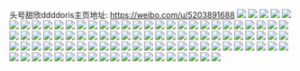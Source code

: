 头号甜欣ddddoris主页地址: https://weibo.com/u/5203891688 
![](https://wx4.sinaimg.cn/mw2000/005GaZWUly1h9e0evm455j30u01hcn53.jpg) 
![](https://wx4.sinaimg.cn/mw2000/005GaZWUly1h9e0evc5waj30u0167ahj.jpg) 
![](https://wx4.sinaimg.cn/mw2000/005GaZWUly1h9e0evwhqkj30u014wdol.jpg) 
![](https://wx4.sinaimg.cn/mw2000/005GaZWUly1h8wrc6zh7cj31o02yohdu.jpg) 
![](https://wx4.sinaimg.cn/mw2000/005GaZWUly1h8wrc8qzmqj31o02yohdu.jpg) 
![](https://wx4.sinaimg.cn/mw2000/005GaZWUly1h8wrc4mevyj31o02yonpe.jpg) 
![](https://wx4.sinaimg.cn/mw2000/005GaZWUly1h8vmxmcofrj32bh33b4qs.jpg) 
![](https://wx4.sinaimg.cn/mw2000/005GaZWUly1h8vmxjjc35j32c03411l2.jpg) 
![](https://wx4.sinaimg.cn/mw2000/005GaZWUly1h8p84jzdjfj30p81ian1c.jpg) 
![](https://wx4.sinaimg.cn/mw2000/005GaZWUly1h8l7evtsblj31o02you0x.jpg) 
![](https://wx4.sinaimg.cn/mw2000/005GaZWUly1h8l7ewxavaj31o02yo1ky.jpg) 
![](https://wx4.sinaimg.cn/mw2000/005GaZWUly1h8l7eygluaj31o02yo1ky.jpg) 
![](https://wx4.sinaimg.cn/mw2000/005GaZWUly1h8l7eulhqoj31o02yo4qr.jpg) 
![](https://wx4.sinaimg.cn/mw2000/005GaZWUly1h7or5ncrpwj31o02yob2a.jpg) 
![](https://wx4.sinaimg.cn/mw2000/005GaZWUly1h7or5ojlmtj31o02yo7wi.jpg) 
![](https://wx4.sinaimg.cn/mw2000/005GaZWUly1h7or5lu6yrj31o02yob2a.jpg) 
![](https://wx4.sinaimg.cn/mw2000/005GaZWUly1h7or5ptigvj31o02yo7wi.jpg) 
![](https://wx4.sinaimg.cn/mw2000/005GaZWUly1h7fjbzhpurj31o02yo1ky.jpg) 
![](https://wx4.sinaimg.cn/mw2000/005GaZWUly1h7fjbcugryj31o02yob2a.jpg) 
![](https://wx4.sinaimg.cn/mw2000/005GaZWUly1h7fjc05cixj30tu13u764.jpg) 
![](https://wx4.sinaimg.cn/mw2000/005GaZWUly1h7500pd69sj31ki2lbq74.jpg) 
![](https://wx4.sinaimg.cn/mw2000/005GaZWUly1h7500seyfqj32yo1o0kjm.jpg) 
![](https://wx4.sinaimg.cn/mw2000/005GaZWUly1h7500qnq4tj32yo1o0qeh.jpg) 
![](https://wx4.sinaimg.cn/mw2000/005GaZWUly1h7500uy3uzj31o02yonpf.jpg) 
![](https://wx4.sinaimg.cn/mw2000/005GaZWUly1h7500wqssgj31ly36cnjo.jpg) 
![](https://wx4.sinaimg.cn/mw2000/005GaZWUly1h6vxipa4pcj31ti2dse82.jpg) 
![](https://wx4.sinaimg.cn/mw2000/005GaZWUly1h6b336i87aj31o02yoqv5.jpg) 
![](https://wx4.sinaimg.cn/mw2000/005GaZWUly1h6b33953jwj31j42ds1kx.jpg) 
![](https://wx4.sinaimg.cn/mw2000/005GaZWUly1h6b33ajq9bj31o02yox6p.jpg) 
![](https://wx4.sinaimg.cn/mw2000/005GaZWUly1h6b334utboj31o02yoe82.jpg) 
![](https://wx4.sinaimg.cn/mw2000/005GaZWUly1h69n2t1qqjj30k00kxjsd.jpg) 
![](https://wx4.sinaimg.cn/mw2000/005GaZWUly1h69n2anoqyj30u00u0ago.jpg) 
![](https://wx4.sinaimg.cn/mw2000/005GaZWUly1h5on5n809fj30rm1nfah7.jpg) 
![](https://wx4.sinaimg.cn/mw2000/005GaZWUly1h5on5mwmefj30u00u076h.jpg) 
![](https://wx4.sinaimg.cn/mw2000/005GaZWUly1h5on5niesvj30u00u07ac.jpg) 
![](https://wx4.sinaimg.cn/mw2000/005GaZWUly1h5on5np10vj30u014042m.jpg) 
![](https://wx4.sinaimg.cn/mw2000/005GaZWUly1h59iispbeyj33402c0b2c.jpg) 
![](https://wx4.sinaimg.cn/mw2000/005GaZWUly1h59iiqgdjmj32801o04qp.jpg) 
![](https://wx4.sinaimg.cn/mw2000/005GaZWUly1h59iitmar3j32c0340e81.jpg) 
![](https://wx4.sinaimg.cn/mw2000/005GaZWUly1h59iivx5g2j32c03401ky.jpg) 
![](https://wx4.sinaimg.cn/mw2000/005GaZWUly1h59iizb1s8j322o341hdu.jpg) 
![](https://wx4.sinaimg.cn/mw2000/005GaZWUly1h59iiu6rl4j30ox180do8.jpg) 
![](https://wx4.sinaimg.cn/mw2000/005GaZWUly1h57s0nq6h6j32af340u0y.jpg) 
![](https://wx4.sinaimg.cn/mw2000/005GaZWUly1h57s0tlbenj32c035h4qq.jpg) 
![](https://wx4.sinaimg.cn/mw2000/005GaZWUly1h57s0qaozij32c0341hdu.jpg) 
![](https://wx4.sinaimg.cn/mw2000/005GaZWUly1h57s0pc1mxj32c0340hdu.jpg) 
![](https://wx4.sinaimg.cn/mw2000/005GaZWUly1h57s0r9p7xj32c03401ky.jpg) 
![](https://wx4.sinaimg.cn/mw2000/005GaZWUly1h57s0sx3emj32c03404qq.jpg) 
![](https://wx4.sinaimg.cn/mw2000/005GaZWUly1h54cu0e6zcj334122o4qq.jpg) 
![](https://wx4.sinaimg.cn/mw2000/005GaZWUly1h54ctyrah2j31o02yo4qq.jpg) 
![](https://wx4.sinaimg.cn/mw2000/005GaZWUly1h51zd7rvxxj31o02yo1ky.jpg) 
![](https://wx4.sinaimg.cn/mw2000/005GaZWUly1h51zd5e338j31o02klkjm.jpg) 
![](https://wx4.sinaimg.cn/mw2000/005GaZWUly1h51zd10h3nj31o02kg4qq.jpg) 
![](https://wx4.sinaimg.cn/mw2000/005GaZWUly1h567somfr1j31o02fj7wi.jpg) 
![](https://wx4.sinaimg.cn/mw2000/005GaZWUly1h51zczlrntj31o02yonpd.jpg) 
![](https://wx4.sinaimg.cn/mw2000/005GaZWUly1h50f5uu8trj30n00yi7du.jpg) 
![](https://wx4.sinaimg.cn/mw2000/005GaZWUly1h50f7qk1chj32c0340npg.jpg) 
![](https://wx4.sinaimg.cn/mw2000/005GaZWUly1h50f60izqgj30n00yiakc.jpg) 
![](https://wx4.sinaimg.cn/mw2000/005GaZWUly1h50f8pfw5lj32c01p9qv5.jpg) 
![](https://wx4.sinaimg.cn/mw2000/005GaZWUly1h50f5mywfoj326q2wzkjm.jpg) 
![](https://wx4.sinaimg.cn/mw2000/005GaZWUly1h50f94el0kj32c0340x6q.jpg) 
![](https://wx4.sinaimg.cn/mw2000/005GaZWUly1h50f8kim8nj32ad33ohdv.jpg) 
![](https://wx4.sinaimg.cn/mw2000/005GaZWUly1h50f9bozzij32c03407wj.jpg) 
![](https://wx4.sinaimg.cn/mw2000/005GaZWUly1h50f558ry6j31sc2dsnpd.jpg) 
![](https://wx4.sinaimg.cn/mw2000/005GaZWUly1h4z1mzr4y4j30wi1yc7wh.jpg) 
![](https://wx4.sinaimg.cn/mw2000/005GaZWUly1h4z1n18r4ij30wi1yc7wh.jpg) 
![](https://wx4.sinaimg.cn/mw2000/005GaZWUly1h4xequv0uij32c0340b2c.jpg) 
![](https://wx4.sinaimg.cn/mw2000/005GaZWUly1h4xeqwn7ogj33402c1x6r.jpg) 
![](https://wx4.sinaimg.cn/mw2000/005GaZWUly1h4xer2a0ooj31o02you0x.jpg) 
![](https://wx4.sinaimg.cn/mw2000/005GaZWUly1h4xeqzblodj31o02yohdu.jpg) 
![](https://wx4.sinaimg.cn/mw2000/005GaZWUly1h4xer0b84uj31o02yonpd.jpg) 
![](https://wx4.sinaimg.cn/mw2000/005GaZWUly1h4xes494enj30u01hc1d3.jpg) 
![](https://wx4.sinaimg.cn/mw2000/005GaZWUly1h4v1vkbxnij30wi1lxh4i.jpg) 
![](https://wx4.sinaimg.cn/mw2000/005GaZWUly1h4v1vjpdq2j30wi1lyhdt.jpg) 
![](https://wx4.sinaimg.cn/mw2000/005GaZWUly1h4v1voij4uj322o341e82.jpg) 
![](https://wx4.sinaimg.cn/mw2000/005GaZWUly1h4v1vlwpodj31o02yo1ky.jpg) 
![](https://wx4.sinaimg.cn/mw2000/005GaZWUly1h4v1vqthizj31o02yo7wi.jpg) 
![](https://wx4.sinaimg.cn/mw2000/005GaZWUly1h4v1xly226j30tz1bh4e2.jpg) 
![](https://wx4.sinaimg.cn/mw2000/005GaZWUly1h4tsxbkxx0j30u01bf14d.jpg) 
![](https://wx4.sinaimg.cn/mw2000/005GaZWUly1h4tsxc5pa1j30u01bzh59.jpg) 
![](https://wx4.sinaimg.cn/mw2000/005GaZWUly1h4tsxdcfoyj31lp2yo1ky.jpg) 
![](https://wx4.sinaimg.cn/mw2000/005GaZWUly1h4tsxahvp7j30tz19wnbw.jpg) 
![](https://wx4.sinaimg.cn/mw2000/005GaZWUly1h4o4axhoznj31o01o07wi.jpg) 
![](https://wx4.sinaimg.cn/mw2000/005GaZWUly1h4o4b0ijxmj31o01o04qq.jpg) 
![](https://wx4.sinaimg.cn/mw2000/005GaZWUly1h4o4g6we8nj31o02e4b2b.jpg) 
![](https://wx4.sinaimg.cn/mw2000/005GaZWUly1h4o4iwyxg3j31o01o0qv5.jpg) 
![](https://wx4.sinaimg.cn/mw2000/005GaZWUly1h4k5g2gzrmj31o02f77wi.jpg) 
![](https://wx4.sinaimg.cn/mw2000/005GaZWUly1h4i6aqvwc4j31o02yob2a.jpg) 
![](https://wx4.sinaimg.cn/mw2000/005GaZWUly1h4i6apc5r8j31o02yob2a.jpg) 
![](https://wx4.sinaimg.cn/mw2000/005GaZWUly1h4i6ash8h2j31o02yohdu.jpg) 
![](https://wx4.sinaimg.cn/mw2000/005GaZWUly1h4fum366qdj32393psnpe.jpg) 
![](https://wx4.sinaimg.cn/mw2000/005GaZWUly1h4fum0nl0ij31v731c4qr.jpg) 
![](https://wx4.sinaimg.cn/mw2000/005GaZWUly1h3wdovg681j31o01z5kjl.jpg) 
![](https://wx4.sinaimg.cn/mw2000/005GaZWUly1h3wdoqwe3yj31761ll1cw.jpg) 
![](https://wx4.sinaimg.cn/mw2000/005GaZWUly1h3v2mjyit1j31jg1v54qp.jpg) 
![](https://wx4.sinaimg.cn/mw2000/005GaZWUly1h3v2mmhagsj31o01wc1kx.jpg) 
![](https://wx4.sinaimg.cn/mw2000/005GaZWUly1h3v2mg8s42j31o028chdt.jpg) 
![](https://wx4.sinaimg.cn/mw2000/005GaZWUly1h3v2mht0p4j32c02g1b29.jpg) 
![](https://wx4.sinaimg.cn/mw2000/005GaZWUly1h3u40ezx6lj31o0280npd.jpg) 

